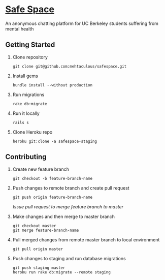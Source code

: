# [Safe Space](https://safespace-staging.herokuapp.com)

An anonymous chatting platform for UC Berkeley students suffering from mental health


## Getting Started

1. Clone repository
   ```
   git clone git@github.com:mehtaculous/safespace.git
   ```

2. Install gems
   ```
   bundle install --without production
   ```

3. Run migrations
   ```
   rake db:migrate
   ```

4. Run it locally
   ```
   rails s
   ```

5. Clone Heroku repo
   ```
   heroku git:clone -a safespace-staging
   ```

## Contributing

1. Create new feature branch
   ```
   git checkout -b feature-branch-name
   ```

2. Push changes to remote branch and create pull request
   ```
   git push origin feature-branch-name
   ```
   *Issue pull request to merge feature branch to master*

3. Make changes and then merge to master branch
   ```
   git checkout master
   git merge feature-branch-name
   ```

4. Pull merged changes from remote master branch to local environment
   ```
   git pull origin master
   ```

5. Push changes to staging and run database migrations
   ```
   git push staging master
   heroku run rake db:migrate --remote staging
   ```
